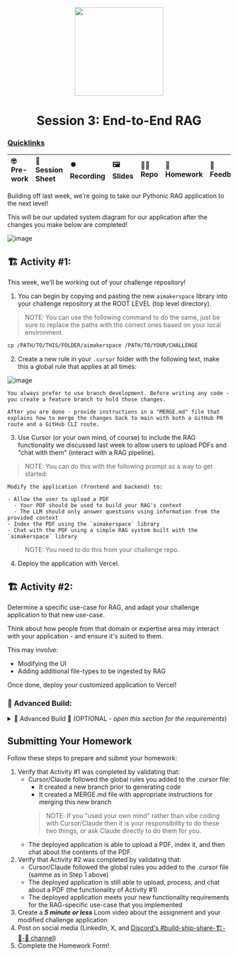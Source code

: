 <p align = "center" draggable=”false” ><img src="https://github.com/AI-Maker-Space/LLM-Dev-101/assets/37101144/d1343317-fa2f-41e1-8af1-1dbb18399719" 
     width="200px"
     height="auto"/>
</p>

## <h1 align="center" id="heading">Session 3: End-to-End RAG</h1>

### [Quicklinks](https://github.com/AI-Maker-Space/AIE7/tree/main/00_AIM_Quicklinks)

| 🤓 Pre-work | 📰 Session Sheet | ⏺️ Recording     | 🖼️ Slides        | 👨‍💻 Repo         | 📝 Homework      | 📁 Feedback       |
|:-----------------|:-----------------|:-----------------|:-----------------|:-----------------|:-----------------|:-----------------|


Building off last week, we're going to take our Pythonic RAG application to the next level!

This will be our updated system diagram for our application after the changes you make below are completed!

![image](https://i.imgur.com/FsNSG9T.png)

## 🏗️ Activity #1:

This week, we'll be working out of your challenge repository!

1. You can begin by copying and pasting the new `aimakerspace` library into your challenge repository at the ROOT LEVEL (top level directory).

> NOTE: You can use the following command to do the same, just be sure to replace the paths with the correct ones based on your local environment.

```bash
cp /PATH/TO/THIS/FOLDER/aimakerspace /PATH/TO/YOUR/CHALLENGE
```

2. Create a new rule in your `.cursor` folder with the following text, make this a global rule that applies at all times:

![image](https://i.imgur.com/uWeyoHC.png)

```
You always prefer to use branch development. Before writing any code - you create a feature branch to hold those changes. 

After you are done - provide instructions in a "MERGE.md" file that explains how to merge the changes back to main with both a GitHub PR route and a GitHub CLI route.
```

3. Use Cursor (or your own mind, of course) to include the RAG functionality we discussed last week to allow users to upload PDFs and "chat with them" (interact with a RAG pipeline). 

> NOTE: You can do this with the following prompt as a way to get started: 

```
Modify the application (frontend and backend) to: 

- Allow the user to upload a PDF
  - Your PDF should be used to build your RAG's context
  - The LLM should only answer questions using information from the provided context
- Index the PDF using the `aimakerspace` library
- Chat with the PDF using a simple RAG system built with the `aimakerspace` library
```

> NOTE: You need to do this from your challenge repo.

4. Deploy the application with Vercel.

## 🏗️ Activity #2:

Determine a specific use-case for RAG, and adapt your challenge application to that new use-case. 

Think about how people from that domain or expertise area may interact with your application - and ensure it's suited to them. 

This may involve:

- Modifying the UI
- Adding additional file-types to be ingested by RAG

Once done, deploy your customized application to Vercel!

### 🚧 Advanced Build:

<details>
<summary>🚧 Advanced Build 🚧 (OPTIONAL - <i>open this section for the requirements</i>)</summary>

Leverage Together API's endpoints to power the LLM in your deployed application - this will require a small change to the `aimakerspace/openai_utils/chatmodel.py` file. 

> NOTE: Also describe the process of modifying the endpoints used - and what makes 

</details>

## Submitting Your Homework

Follow these steps to prepare and submit your homework:
1. Verify that Activity #1 was completed by validating that:
    + Cursor/Claude followed the global rules you added to the .cursor file:
      + It created a new branch prior to generating code
      + It created a MERGE.md file with appropriate instructions for merging this new branch
      > NOTE: If you "used your own mind" rather than vibe coding with Cursor/Claude then it is your responsibility to do these two things, or ask Claude directly to do them for you.
    + The deployed application is able to upload a PDF, index it, and then chat about the contents of the PDF.
2. Verify that Activity #2 was completed by validating that:
    + Cursor/Claude followed the global rules you added to the .cursor file (samme as in Step 1 above)
    + The deployed application is still able to upload, process, and chat about a PDF (the functionality of Activity #1)
    + The deployed application meets your new functionality requirements for the RAG-specific use-case that you implemented
3. Create a _**5 minute or less**_ Loom video about the assignment and your modified challenge application
4. Post on social media (LinkedIn, X, and [Discord's #build-ship-share-🏗️-🚢-🚀 channel](https://discord.com/channels/1135695983720792216/1135700320517890131))
5. Complete the Homework Form!
